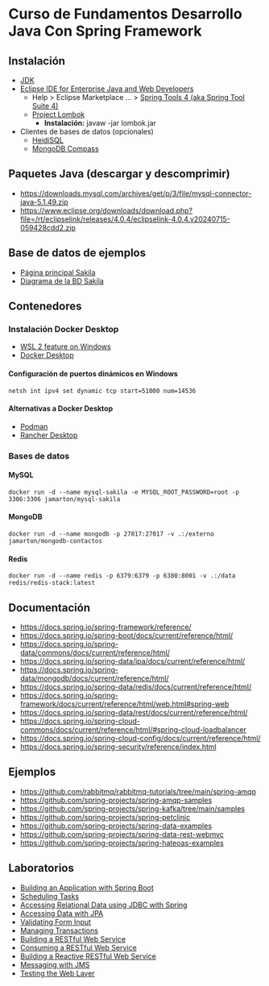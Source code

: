 # Curso de Fundamentos Desarrollo Java Con Spring Framework

## Instalación

- [JDK](https://www.oracle.com/java/technologies/downloads/)
- [Eclipse IDE for Enterprise Java and Web Developers](https://www.eclipse.org/downloads/download.php?file=/technology/epp/downloads/release/2025-09/R/eclipse-jee-2025-09-R-win32-x86_64.zip)
  - Help > Eclipse Marketplace ... > [Spring Tools 4 (aka Spring Tool Suite 4)](https://marketplace.eclipse.org/content/spring-tools-4-aka-spring-tool-suite-4)
  - [Project Lombok](https://projectlombok.org/downloads/lombok.jar)
    - **Instalación:** javaw -jar lombok.jar
- Clientes de bases de datos (opcionales)
  - [HeidiSQL](https://www.heidisql.com/download.php)
  - [MongoDB Compass](https://www.mongodb.com/try/download/compass)

## Paquetes Java (descargar y descomprimir)

- <https://downloads.mysql.com/archives/get/p/3/file/mysql-connector-java-5.1.49.zip>
- <https://www.eclipse.org/downloads/download.php?file=/rt/eclipselink/releases/4.0.4/eclipselink-4.0.4.v20240715-059428cdd2.zip>

## Base de datos de ejemplos

- [Página principal Sakila](https://dev.mysql.com/doc/sakila/en/)
- [Diagrama de la BD Sakila](http://trifulcas.com/wp-content/uploads/2018/03/sakila-er.png)

## Contenedores

### Instalación Docker Desktop

- [WSL 2 feature on Windows](https://learn.microsoft.com/es-es/windows/wsl/install)
- [Docker Desktop](https://www.docker.com/get-started/)

#### Configuración de puertos dinámicos en Windows

    netsh int ipv4 set dynamic tcp start=51000 num=14536

#### Alternativas a Docker Desktop

- [Podman](https://podman.io/docs/installation)
- [Rancher Desktop](https://rancherdesktop.io/)

### Bases de datos

#### MySQL

    docker run -d --name mysql-sakila -e MYSQL_ROOT_PASSWORD=root -p 3306:3306 jamarton/mysql-sakila

#### MongoDB

    docker run -d --name mongodb -p 27017:27017 -v .:/externo jamarton/mongodb-contactos

#### Redis

    docker run -d --name redis -p 6379:6379 -p 6380:8001 -v .:/data redis/redis-stack:latest

## Documentación

- <https://docs.spring.io/spring-framework/reference/>
- <https://docs.spring.io/spring-boot/docs/current/reference/html/>
- <https://docs.spring.io/spring-data/commons/docs/current/reference/html/>
- <https://docs.spring.io/spring-data/jpa/docs/current/reference/html/>
- <https://docs.spring.io/spring-data/mongodb/docs/current/reference/html/>
- <https://docs.spring.io/spring-data/redis/docs/current/reference/html/>
- <https://docs.spring.io/spring-framework/docs/current/reference/html/web.html#spring-web>
- <https://docs.spring.io/spring-data/rest/docs/current/reference/html/>
- <https://docs.spring.io/spring-cloud-commons/docs/current/reference/html/#spring-cloud-loadbalancer>
- <https://docs.spring.io/spring-cloud-config/docs/current/reference/html/>
- <https://docs.spring.io/spring-security/reference/index.html>

## Ejemplos

- <https://github.com/rabbitmq/rabbitmq-tutorials/tree/main/spring-amqp>
- <https://github.com/spring-projects/spring-amqp-samples>
- <https://github.com/spring-projects/spring-kafka/tree/main/samples>
- <https://github.com/spring-projects/spring-petclinic>
- <https://github.com/spring-projects/spring-data-examples>
- <https://github.com/spring-projects/spring-data-rest-webmvc>
- <https://github.com/spring-projects/spring-hateoas-examples>

## Laboratorios

- [Building an Application with Spring Boot](https://spring.io/guides/gs/spring-boot)
- [Scheduling Tasks](https://spring.io/guides/gs/scheduling-tasks)
- [Accessing Relational Data using JDBC with Spring](https://spring.io/guides/gs/relational-data-access)
- [Accessing Data with JPA](https://spring.io/guides/gs/accessing-data-jpa)
- [Validating Form Input](https://spring.io/guides/gs/validating-form-input)
- [Managing Transactions](https://spring.io/guides/gs/managing-transactions)
- [Building a RESTful Web Service](https://spring.io/guides/gs/rest-service)
- [Consuming a RESTful Web Service](https://spring.io/guides/gs/consuming-rest)
- [Building a Reactive RESTful Web Service](https://spring.io/guides/gs/reactive-rest-service)
- [Messaging with JMS](https://spring.io/guides/gs/messaging-jms)
- [Testing the Web Layer](https://spring.io/guides/gs/testing-web)
